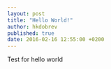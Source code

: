 ```yaml
---
layout: post
title: "Hello World!"
author: hkdobrev
published: true
date: 2016-02-16 12:55:00 +0200
---
```


Test for hello world
